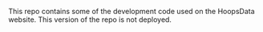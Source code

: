 This repo contains some of the development code used on the HoopsData website. This version of the repo is not deployed.
